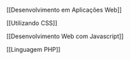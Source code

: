 [[Desenvolvimento em Aplicações Web]]

[[Utilizando CSS]]

[[Desenvolvimento Web com Javascript]]

[[Linguagem PHP]]